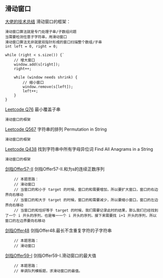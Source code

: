 ## 滑动窗口
[大佬的技术总结](https://labuladong.gitbook.io/algo/di-ling-zhang-bi-du-xi-lie/hua-dong-chuang-kou-ji-qiao-jin-jie)
滑动窗口的框架：
```
滑动窗口算法就是专门处理子串/子数组问题
当需要检测任意子字符串，用滑动窗口
滑动窗口算法无非就是双指针形成的窗口扫描整个数组/子串
int left = 0, right = 0;

while (right < s.size()) {`
    // 增大窗口
    window.add(s[right]);
    right++;

    while (window needs shrink) {
        // 缩小窗口
        window.remove(s[left]);
        left++;
    }
}
```

[Leetcode Q76](java_src/76.最小覆盖子串.java) 最小覆盖子串
```
滑动窗口的框架
```

[Leetcode Q567](java_src/567.字符串的排列.java) 字符串的排列 Permutation in String
```
滑动窗口的框架
```

[Leetcode Q438](java_src/438.找到字符串中所有字母异位词.java) 找到字符串中所有字母异位词 Find All Anagrams in a String
```
滑动窗口的框架
```

[剑指Offer57-II](java_src/剑指Offer57-II.和为s的连续正数序列.java) 剑指Offer57-II.和为s的连续正数序列
```
    // 本题思路：
    // 滑动窗口
    // 当窗口的和小于 target 的时候，窗口的和需要增加，所以要扩大窗口，窗口的右边界向右移动
    // 当窗口的和大于 target 的时候，窗口的和需要减少，所以要缩小窗口，窗口的左边界向右移动
    // 当窗口的和恰好等于 target 的时候，我们需要记录此时的结果，那么我们已经找到了一个 i 开头的序列，也是唯一一个 i 开头的序列，接下来需要找 i+1 开头的序列，所以窗口的左边界要向右移动
```

[剑指Offer48](java_src/剑指Offer48.最长不含重复字符的子字符串.java) 剑指Offer48.最长不含重复字符的子字符串
```
    // 本题思路：
    // 滑动窗口
```

[剑指Offer59-I](java_src/剑指Offer59-I.滑动窗口的最大值.java) 剑指Offer59-I.滑动窗口的最大值
```
    // 本题思路：
    // 单调队列模板题，求滑动窗口的最值。
```
